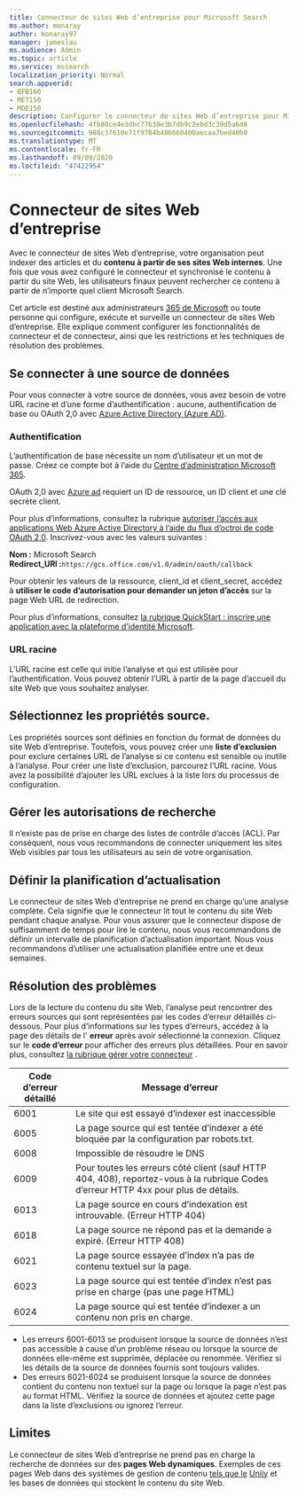 ```yaml
---
title: Connecteur de sites Web d’entreprise pour Microsoft Search
ms.author: monaray
author: monaray97
manager: jameslau
ms.audience: Admin
ms.topic: article
ms.service: mssearch
localization_priority: Normal
search.appverid:
- BFB160
- MET150
- MOE150
description: Configurer le connecteur de sites Web d’entreprise pour Microsoft Search
ms.openlocfilehash: 4fb80ce4e3dbc77638e3b7db9c2ebd3c39d5a6d8
ms.sourcegitcommit: 988c37610e71f9784b486660400aecaa7bed40b0
ms.translationtype: MT
ms.contentlocale: fr-FR
ms.lasthandoff: 09/09/2020
ms.locfileid: "47422954"
---
```

<!-- markdownlint-disable no-inline-html -->
# <a name="enterprise-websites-connector"></a>Connecteur de sites Web d’entreprise

Avec le connecteur de sites Web d’entreprise, votre organisation peut indexer des articles et du **contenu à partir de ses sites Web internes**. Une fois que vous avez configuré le connecteur et synchronisé le contenu à partir du site Web, les utilisateurs finaux peuvent rechercher ce contenu à partir de n’importe quel client Microsoft Search.

Cet article est destiné aux administrateurs [365 de Microsoft](https://www.microsoft.com/microsoft-365) ou toute personne qui configure, exécute et surveille un connecteur de sites Web d’entreprise. Elle explique comment configurer les fonctionnalités de connecteur et de connecteur, ainsi que les restrictions et les techniques de résolution des problèmes.  

## <a name="connect-to-a-data-source"></a>Se connecter à une source de données

Pour vous connecter à votre source de données, vous avez besoin de votre URL racine et d’une forme d’authentification : aucune, authentification de base ou OAuth 2,0 avec [Azure Active Directory (Azure AD)](https://docs.microsoft.com/azure/active-directory/).

### <a name="authentication"></a>Authentification

L’authentification de base nécessite un nom d’utilisateur et un mot de passe. Créez ce compte bot à l’aide du [Centre d’administration Microsoft 365](https://admin.microsoft.com).

OAuth 2,0 avec [Azure ad](https://docs.microsoft.com/azure/active-directory/) requiert un ID de ressource, un ID client et une clé secrète client.

Pour plus d’informations, consultez la rubrique [autoriser l’accès aux applications Web Azure Active Directory à l’aide du flux d’octroi de code OAuth 2,0](https://docs.microsoft.com/azure/active-directory/develop/v1-protocols-oauth-code). Inscrivez-vous avec les valeurs suivantes :

**Nom :** Microsoft Search <br/>
**Redirect_URI :**`https://gcs.office.com/v1.0/admin/oauth/callback`

Pour obtenir les valeurs de la ressource, client_id et client_secret, accédez à **utiliser le code d’autorisation pour demander un jeton d’accès** sur la page Web URL de redirection.

Pour plus d’informations, consultez [la rubrique QuickStart : inscrire une application avec la plateforme d’identité Microsoft](https://docs.microsoft.com/azure/active-directory/develop/quickstart-register-app).

### <a name="root-url"></a>URL racine

L’URL racine est celle qui initie l’analyse et qui est utilisée pour l’authentification. Vous pouvez obtenir l’URL à partir de la page d’accueil du site Web que vous souhaitez analyser.

## <a name="select-the-source-properties"></a>Sélectionnez les propriétés source.

Les propriétés sources sont définies en fonction du format de données du site Web d’entreprise. Toutefois, vous pouvez créer une **liste d’exclusion** pour exclure certaines URL de l’analyse si ce contenu est sensible ou inutile à l’analyse. Pour créer une liste d’exclusion, parcourez l’URL racine. Vous avez la possibilité d’ajouter les URL exclues à la liste lors du processus de configuration.

## <a name="manage-search-permissions"></a>Gérer les autorisations de recherche

Il n’existe pas de prise en charge des listes de contrôle d’accès (ACL). Par conséquent, nous vous recommandons de connecter uniquement les sites Web visibles par tous les utilisateurs au sein de votre organisation.

## <a name="set-the-refresh-schedule"></a>Définir la planification d’actualisation

Le connecteur de sites Web d’entreprise ne prend en charge qu’une analyse complète. Cela signifie que le connecteur lit tout le contenu du site Web pendant chaque analyse. Pour vous assurer que le connecteur dispose de suffisamment de temps pour lire le contenu, nous vous recommandons de définir un intervalle de planification d’actualisation important. Nous vous recommandons d’utiliser une actualisation planifiée entre une et deux semaines.

## <a name="troubleshooting"></a>Résolution des problèmes

Lors de la lecture du contenu du site Web, l’analyse peut rencontrer des erreurs sources qui sont représentées par les codes d’erreur détaillés ci-dessous. Pour plus d’informations sur les types d’erreurs, accédez à la page des détails de l' **erreur** après avoir sélectionné la connexion. Cliquez sur le **code d’erreur** pour afficher des erreurs plus détaillées. Pour en savoir plus, consultez [la rubrique gérer votre connecteur](https://docs.microsoft.com/microsoftsearch/manage-connector) .

 Code d’erreur détaillé | Message d’erreur
 --- | ---
 6001 | Le site qui est essayé d’indexer est inaccessible
 6005 | La page source qui est tentée d’indexer a été bloquée par la configuration par robots.txt.
 6008 | Impossible de résoudre le DNS
 6009 | Pour toutes les erreurs côté client (sauf HTTP 404, 408), reportez-vous à la rubrique Codes d’erreur HTTP 4xx pour plus de détails.
 6013 | La page source en cours d’indexation est introuvable. (Erreur HTTP 404)
 6018 | La page source ne répond pas et la demande a expiré. (Erreur HTTP 408)
 6021 | La page source essayée d’index n’a pas de contenu textuel sur la page.
 6023 | La page source qui est tentée d’index n’est pas prise en charge (pas une page HTML)
 6024 | La page source qui est tentée d’indexer a un contenu non pris en charge.

* Les erreurs 6001-6013 se produisent lorsque la source de données n’est pas accessible à cause d’un problème réseau ou lorsque la source de données elle-même est supprimée, déplacée ou renommée. Vérifiez si les détails de la source de données fournis sont toujours valides.
* Des erreurs 6021-6024 se produisent lorsque la source de données contient du contenu non textuel sur la page ou lorsque la page n’est pas au format HTML. Vérifiez la source de données et ajoutez cette page dans la liste d’exclusions ou ignorez l’erreur.

## <a name="limitations"></a>Limites

Le connecteur de sites Web d’entreprise ne prend pas en charge la recherche de données sur des **pages Web dynamiques**. Exemples de ces pages Web dans des systèmes de gestion de contenu [tels que le](https://www.atlassian.com/software/confluence) [Unily](https://www.unily.com/) et les bases de données qui stockent le contenu du site Web.
